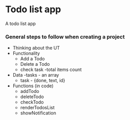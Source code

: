 # Todo list app
A todo list app
### General steps to follow when creating a project

- Thinking about the UT
- Functionality
    - Add a Todo
    - Delete a Todo
    - check task
    -total items count
- Data
    -tasks - an array
    - task - {done, text, id}
- Functions (in code)
    - addTodo
    - deleteTodo
    - checkTodo
    - renderTodosList
    - showNotification